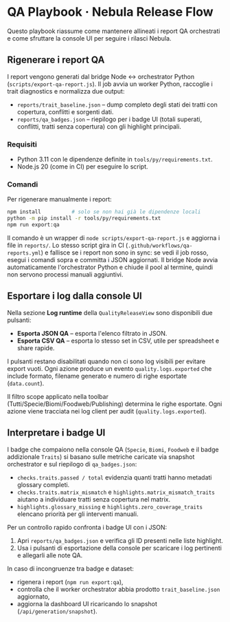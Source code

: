 # QA Playbook · Nebula Release Flow

Questo playbook riassume come mantenere allineati i report QA orchestrati e come sfruttare la console UI per seguire i rilasci Nebula.

## Rigenerare i report QA

I report vengono generati dal bridge Node ↔ orchestrator Python (`scripts/export-qa-report.js`). Il job avvia un worker Python, raccoglie i trait diagnostics e normalizza due output:

* `reports/trait_baseline.json` – dump completo degli stati dei tratti con copertura, conflitti e sorgenti dati.
* `reports/qa_badges.json` – riepilogo per i badge UI (totali superati, conflitti, tratti senza copertura) con gli highlight principali.

### Requisiti

* Python 3.11 con le dipendenze definite in `tools/py/requirements.txt`.
* Node.js 20 (come in CI) per eseguire lo script.

### Comandi

Per rigenerare manualmente i report:

```bash
npm install          # solo se non hai già le dipendenze locali
python -m pip install -r tools/py/requirements.txt
npm run export:qa
```

Il comando è un wrapper di `node scripts/export-qa-report.js` e aggiorna i file in `reports/`. Lo stesso script gira in CI (`.github/workflows/qa-reports.yml`) e fallisce se i report non sono in sync: se vedi il job rosso, esegui i comandi sopra e committa i JSON aggiornati. Il bridge Node avvia automaticamente l'orchestrator Python e chiude il pool al termine, quindi non servono processi manuali aggiuntivi.

## Esportare i log dalla console UI

Nella sezione **Log runtime** della `QualityReleaseView` sono disponibili due pulsanti:

* **Esporta JSON QA** – esporta l'elenco filtrato in JSON.
* **Esporta CSV QA** – esporta lo stesso set in CSV, utile per spreadsheet e share rapide.

I pulsanti restano disabilitati quando non ci sono log visibili per evitare export vuoti. Ogni azione produce un evento `quality.logs.exported` che include formato, filename generato e numero di righe esportate (`data.count`).

Il filtro scope applicato nella toolbar (Tutti/Specie/Biomi/Foodweb/Publishing) determina le righe esportate. Ogni azione viene tracciata nei log client per audit (`quality.logs.exported`).

## Interpretare i badge UI

I badge che compaiono nella console QA (`Specie`, `Biomi`, `Foodweb` e il badge addizionale `Traits`) si basano sulle metriche caricate via snapshot orchestrator e sul riepilogo di `qa_badges.json`:

* `checks.traits.passed / total` evidenzia quanti tratti hanno metadati glossary completi.
* `checks.traits.matrix_mismatch` e `highlights.matrix_mismatch_traits` aiutano a individuare tratti senza copertura nel matrix.
* `highlights.glossary_missing` e `highlights.zero_coverage_traits` elencano priorità per gli interventi manuali.

Per un controllo rapido confronta i badge UI con i JSON:

1. Apri `reports/qa_badges.json` e verifica gli ID presenti nelle liste highlight.
2. Usa i pulsanti di esportazione della console per scaricare i log pertinenti e allegarli alle note QA.

In caso di incongruenze tra badge e dataset:

* rigenera i report (`npm run export:qa`),
* controlla che il worker orchestrator abbia prodotto `trait_baseline.json` aggiornato,
* aggiorna la dashboard UI ricaricando lo snapshot (`/api/generation/snapshot`).
